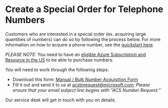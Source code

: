 # Create a Special Order for Telephone Numbers

Customers who are interested in a special order (ex. acquiring large quantities of numbers) can do so by following the process below. For more information on how to acquire a phone number, see the [quickstart here](https://docs.microsoft.com/azure/communication-services/quickstarts/telephony-sms/get-phone-number?pivots=platform-azp).

*PLEASE NOTE:* You need to have an [eligible Azure Subscription and Resource in the US](https://docs.microsoft.com/azure/communication-services/concepts/telephony-sms/plan-solution#azure-subscriptions-eligibility) to be able to purchase numbers. 

You will need to work through the following steps: 
- Download this form: [Manual / Bulk Number Acquisition Form](https://github.com/Azure/Communication/blob/master/Forms/ACS%20-%20Bulk%20Number%20Acquisition.docx)
- Fill it out and send it to us at acstnrequest@microsoft.com; *Please ensure that your email subject line begins with "ACS Number Request:"* 

Our service desk will get in touch with you on details.
